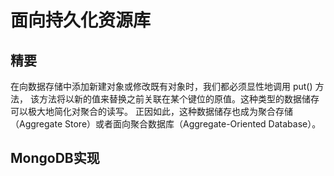 面向持久化资源库
======================================
>

## 精要

  在向数据存储中添加新建对象或修改既有对象时，我们都必须显性地调用 put() 方法，
  该方法将以新的值来替换之前关联在某个键位的原值。这种类型的数据储存可以极大地简化对聚合的读写。
  正因如此，这种数据储存也成为聚合存储（Aggregate Store）或者面向聚合数据库（Aggregate-Oriented Database）。


## MongoDB实现

  

